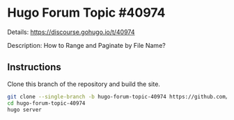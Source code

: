 # Hugo Forum Topic #40974

Details: <https://discourse.gohugo.io/t/40974>

Description: How to Range and Paginate by File Name?

## Instructions

Clone this branch of the repository and build the site.

```bash
git clone --single-branch -b hugo-forum-topic-40974 https://github.com/jmooring/hugo-testing hugo-forum-topic-40974
cd hugo-forum-topic-40974
hugo server
```
